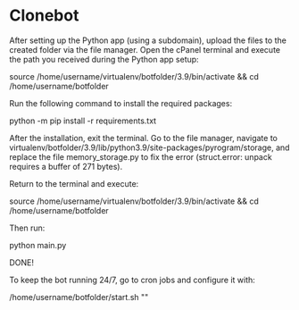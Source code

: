 # Clonebot

After setting up the Python app (using a subdomain), upload the files to the created folder via the file manager. Open the cPanel terminal and execute the path you received during the Python app setup:

source /home/username/virtualenv/botfolder/3.9/bin/activate && cd /home/username/botfolder

Run the following command to install the required packages:

python -m pip install -r requirements.txt

After the installation, exit the terminal. Go to the file manager, navigate to virtualenv/botfolder/3.9/lib/python3.9/site-packages/pyrogram/storage, and replace the file memory_storage.py to fix the error (struct.error: unpack requires a buffer of 271 bytes).

Return to the terminal and execute:

source /home/username/virtualenv/botfolder/3.9/bin/activate && cd /home/username/botfolder

Then run:

python main.py

DONE!

To keep the bot running 24/7, go to cron jobs and configure it with:

/home/username/botfolder/start.sh
""


</details>
